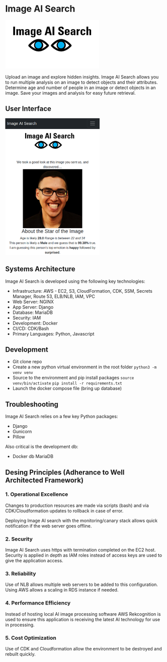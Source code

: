 # Image AI Search
![Logo](Image_AI_Search_Logo.png?raw=true "Image AI Search")

Upload an image and explore hidden insights. Image AI Search allows you to run multiple analysis on an image to detect objects and their attributes. Determine age and number of people in an image or detect objects in an image.  Save your images and analysis for easy future retrieval. 

## User Interface
<img src="https://raw.githubusercontent.com/adam-phelps/imageaisearch/main/Image_AI_Search_example_result.PNG" width="300">


## Systems Architecture

Image AI Search is developed using the following key technologies:
* Infrastructure: AWS - EC2, S3, CloudFormation, CDK, SSM, Secrets Manager, Route 53, ELB/NLB, IAM, VPC
* Web Server: NGINX
* App Server: Django
* Database: MariaDB
* Security: IAM
* Development: Docker
* CI/CD: CDK/Bash
* Primary Languages: Python, Javascript

## Development

* Git clone repo
* Create a new python virtual environment in the root folder `python3 -m venv venv`
* Source to the environment and pip install packages `source venv/bin/activate` `pip install -r requirements.txt`
* Launch the docker compose file (bring up database)

## Troubleshooting

Image AI Search relies on a few key Python packages:
* Django
* Gunicorn
* Pillow

Also critical is the development db:
* Docker db MariaDB

## Desing Principles (Adherance to Well Architected Framework)

### 1. Operational Excellence
Changes to production resources are made via scripts (bash) and via CDK/Cloudformation updates to rollback in case of error.

Deploying Image AI search with the monitoring/canary stack allows quick notification if the web server goes offline.

### 2. Security
Image AI Search uses https with termination completed on the EC2 host.  Security is applied in depth as IAM roles instead of access keys are used to give the application access.

### 3. Reliability
Use of NLB allows multiple web servers to be added to this configuration.  Using AWS allows a scaling in RDS instance if needed.

### 4. Performance Efficiency
Instead of hosting local AI image processing software AWS Rekcognition is used to ensure this application is receiving the latest AI technology for use in processing.

### 5. Cost Optimization
Use of CDK and Cloudformation allow the environment to be destroyed and rebuilt quickly.

